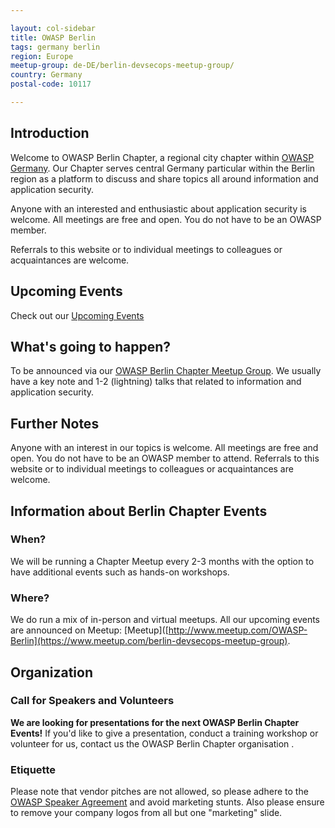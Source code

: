 ```yaml
---

layout: col-sidebar
title: OWASP Berlin
tags: germany berlin
region: Europe
meetup-group: de-DE/berlin-devsecops-meetup-group/
country: Germany
postal-code: 10117

---
```


## Introduction

Welcome to OWASP Berlin Chapter, a regional city chapter within [OWASP Germany](https://owasp.org/www-chapter-germany/). Our Chapter serves central Germany particular within the Berlin region as a platform to discuss and share topics all around information and application security.

Anyone with an interested and enthusiastic about application security is welcome. All meetings are free and open. You do not have to be an OWASP member.

Referrals to this website or to individual meetings to colleagues or acquaintances are welcome.

## Upcoming Events 

Check out our [Upcoming Events](https://www.meetup.com/de-DE/owasp-berlin/events/)

## What's going to happen?
To be announced via our [OWASP Berlin Chapter Meetup Group](https://www.meetup.com/berlin-devsecops-meetup-group).
We usually have a key note and 1-2 (lightning) talks that related to information and application security.

## Further Notes
Anyone with an interest in our topics is welcome. All meetings are free and open. You do not have to be an OWASP member to attend. Referrals to this website or to individual meetings to colleagues or acquaintances are welcome.

## Information about Berlin Chapter Events

### When?
We will be running a Chapter Meetup every 2-3 months with the option to have additional events such as hands-on workshops. 

### Where?
We do run a mix of in-person and virtual meetups. All our upcoming events are announced on Meetup: [Meetup]([http://www.meetup.com/OWASP-Berlin](https://www.meetup.com/berlin-devsecops-meetup-group). 

## Organization

### Call for Speakers and Volunteers

**We are looking for presentations for the next OWASP Berlin Chapter Events!** If you'd like to give a presentation, conduct a training workshop or volunteer for us, contact us the OWASP Berlin Chapter organisation .

### Etiquette
Please note that vendor pitches are not allowed, so please adhere to the [OWASP Speaker Agreement](https://owasp.org/www-policy/legal/speaker-agreement) and avoid marketing stunts. Also please ensure to remove your company logos from all but one "marketing" slide.
